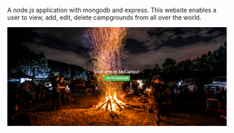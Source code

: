 A node.js application with mongodb and express. This website enables a user to view, add, edit, delete campgrounds from all over the world.


![Home Page](https://github.com/SahilMalkania/my_camps/blob/master/Home%20Page.png?raw=true)


